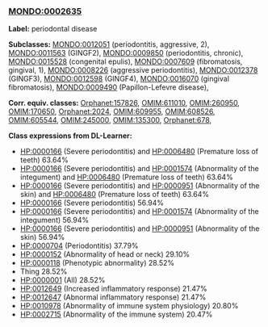 
### [MONDO:0002635](http://purl.obolibrary.org/obo/MONDO_0002635)
**Label:** periodontal disease

**Subclasses:** [MONDO:0012051](http://purl.obolibrary.org/obo/MONDO_0012051) (periodontitis, aggressive, 2), [MONDO:0011563](http://purl.obolibrary.org/obo/MONDO_0011563) (GINGF2), [MONDO:0009850](http://purl.obolibrary.org/obo/MONDO_0009850) (periodontitis, chronic), [MONDO:0015528](http://purl.obolibrary.org/obo/MONDO_0015528) (congenital epulis), [MONDO:0007609](http://purl.obolibrary.org/obo/MONDO_0007609) (fibromatosis, gingival, 1), [MONDO:0008226](http://purl.obolibrary.org/obo/MONDO_0008226) (aggressive periodontitis), [MONDO:0012378](http://purl.obolibrary.org/obo/MONDO_0012378) (GINGF3), [MONDO:0012598](http://purl.obolibrary.org/obo/MONDO_0012598) (GINGF4), [MONDO:0016070](http://purl.obolibrary.org/obo/MONDO_0016070) (gingival fibromatosis), [MONDO:0009490](http://purl.obolibrary.org/obo/MONDO_0009490) (Papillon-Lefevre disease), 

**Corr. equiv. classes:** [Orphanet:157826](http://www.orpha.net/ORDO/Orphanet_157826), [OMIM:611010](http://purl.obolibrary.org/obo/OMIM_611010), [OMIM:260950](http://purl.obolibrary.org/obo/OMIM_260950), [OMIM:170650](http://purl.obolibrary.org/obo/OMIM_170650), [Orphanet:2024](http://www.orpha.net/ORDO/Orphanet_2024), [OMIM:609955](http://purl.obolibrary.org/obo/OMIM_609955), [OMIM:608526](http://purl.obolibrary.org/obo/OMIM_608526), [OMIM:605544](http://purl.obolibrary.org/obo/OMIM_605544), [OMIM:245000](http://purl.obolibrary.org/obo/OMIM_245000), [OMIM:135300](http://purl.obolibrary.org/obo/OMIM_135300), [Orphanet:678](http://www.orpha.net/ORDO/Orphanet_678), 

**Class expressions from DL-Learner:**

- [HP:0000166](http://purl.obolibrary.org/obo/HP_0000166) (Severe periodontitis) and [HP:0006480](http://purl.obolibrary.org/obo/HP_0006480) (Premature loss of teeth) 63.64%
- [HP:0000166](http://purl.obolibrary.org/obo/HP_0000166) (Severe periodontitis) and [HP:0001574](http://purl.obolibrary.org/obo/HP_0001574) (Abnormality of the integument) and [HP:0006480](http://purl.obolibrary.org/obo/HP_0006480) (Premature loss of teeth) 63.64%
- [HP:0000166](http://purl.obolibrary.org/obo/HP_0000166) (Severe periodontitis) and [HP:0000951](http://purl.obolibrary.org/obo/HP_0000951) (Abnormality of the skin) and [HP:0006480](http://purl.obolibrary.org/obo/HP_0006480) (Premature loss of teeth) 63.64%
- [HP:0000166](http://purl.obolibrary.org/obo/HP_0000166) (Severe periodontitis) 56.94%
- [HP:0000166](http://purl.obolibrary.org/obo/HP_0000166) (Severe periodontitis) and [HP:0001574](http://purl.obolibrary.org/obo/HP_0001574) (Abnormality of the integument) 56.94%
- [HP:0000166](http://purl.obolibrary.org/obo/HP_0000166) (Severe periodontitis) and [HP:0000951](http://purl.obolibrary.org/obo/HP_0000951) (Abnormality of the skin) 56.94%
- [HP:0000704](http://purl.obolibrary.org/obo/HP_0000704) (Periodontitis) 37.79%
- [HP:0000152](http://purl.obolibrary.org/obo/HP_0000152) (Abnormality of head or neck) 29.10%
- [HP:0000118](http://purl.obolibrary.org/obo/HP_0000118) (Phenotypic abnormality) 28.52%
- Thing 28.52%
- [HP:0000001](http://purl.obolibrary.org/obo/HP_0000001) (All) 28.52%
- [HP:0012649](http://purl.obolibrary.org/obo/HP_0012649) (Increased inflammatory response) 21.47%
- [HP:0012647](http://purl.obolibrary.org/obo/HP_0012647) (Abnormal inflammatory response) 21.47%
- [HP:0010978](http://purl.obolibrary.org/obo/HP_0010978) (Abnormality of immune system physiology) 20.80%
- [HP:0002715](http://purl.obolibrary.org/obo/HP_0002715) (Abnormality of the immune system) 20.47%



